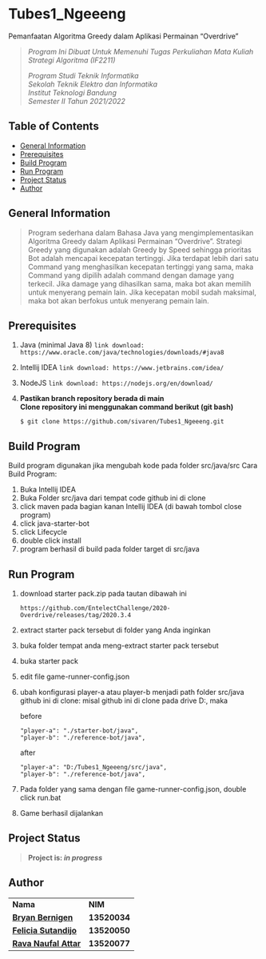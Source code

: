 # Tubes1_Ngeeeng
Pemanfaatan Algoritma Greedy dalam Aplikasi Permainan “Overdrive”

> _Program Ini Dibuat Untuk Memenuhi Tugas Perkuliahan Mata Kuliah Strategi Algoritma (IF2211)_ <br/>
>
> _Program Studi Teknik Informatika <br/>
> Sekolah Teknik Elektro dan Informatika <br/>
> Institut Teknologi Bandung <br/>
> Semester II Tahun 2021/2022 <br/>_

## Table of Contents
* [General Information](#general-information)
* [Prerequisites](#prerequisites)
* [Build Program](#build-program)
* [Run Program](#run-program)
* [Project Status](#project-status)
* [Author](#author)

## General Information
> Program sederhana dalam Bahasa Java yang mengimplementasikan Algoritma Greedy dalam Aplikasi Permainan “Overdrive”.
> Strategi Greedy yang digunakan adalah Greedy by Speed sehingga prioritas Bot adalah mencapai kecepatan tertinggi.
> Jika terdapat lebih dari satu Command yang menghasilkan kecepatan tertinggi yang sama, maka Command yang dipilih adalah command dengan damage yang terkecil. Jika damage yang dihasilkan sama, maka bot akan memilih untuk menyerang pemain lain.
> Jika kecepatan mobil sudah maksimal, maka bot akan berfokus untuk menyerang pemain lain.

## Prerequisites
1. Java (minimal Java 8)
    ```link download: https://www.oracle.com/java/technologies/downloads/#java8```   
2. Intellij IDEA
    ```link download: https://www.jetbrains.com/idea/```
3. NodeJS
    ```link download: https://nodejs.org/en/download/```
4. **Pastikan branch repository berada di main** </br>
**Clone repository ini menggunakan command berikut (git bash)**

    ```$ git clone https://github.com/sivaren/Tubes1_Ngeeeng.git```

## Build Program 
Build program digunakan jika mengubah kode pada folder src/java/src
Cara Build Program:
1. Buka Intellij IDEA
2. Buka Folder src/java dari tempat code github ini di clone
3.  click maven pada bagian kanan Intellij IDEA (di bawah tombol close program)
4.  click java-starter-bot
5.  click Lifecycle
6.  double click install
7.  program berhasil di build pada folder target di src/java


## Run Program
1. download starter pack.zip pada tautan dibawah ini
    ```
    https://github.com/EntelectChallenge/2020-Overdrive/releases/tag/2020.3.4
    ```
2. extract starter pack tersebut di folder yang Anda inginkan
3. buka folder tempat anda meng-extract starter pack tersebut
4. buka starter pack
5. edit file game-runner-config.json
6. ubah konfigurasi player-a atau player-b menjadi path folder src/java github ini di clone:
    misal github ini di clone pada drive D:, maka
    
    before
    ```
    "player-a": "./starter-bot/java",
    "player-b": "./reference-bot/java",
    ```
    after
    ```
    "player-a": "D:/Tubes1_Ngeeeng/src/java",
    "player-b": "./reference-bot/java",
    ```
7. Pada folder yang sama dengan file game-runner-config.json, double click run.bat
8. Game berhasil dijalankan

## Project Status
> **Project is: _in progress_**

## Author
<table>
    <tr>
      <td><b>Nama</b></td>
      <td><b>NIM</b></td>
    </tr>
    <tr>
      <td><a href="https://github.com/bryanbernigen"><b>Bryan Bernigen</b></a></td>
      <td><b>13520034</b></td>
    </tr>
    <tr>
      <td><a href="https://github.com/FelineJTD"><b>Felicia Sutandijo</b></a></td>
      <td><b>13520050</b></td>
    </tr>
    <tr>
      <td><a href="https://github.com/sivaren"><b>Rava Naufal Attar</b></a></td>
      <td><b>13520077</b></td>
    </tr>
</table>

